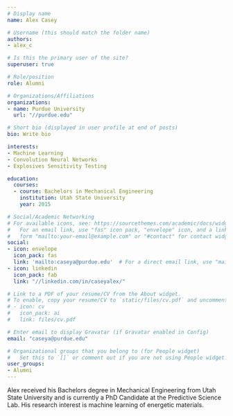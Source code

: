 ```yaml
---
# Display name
name: Alex Casey  

# Username (this should match the folder name)
authors:
- alex_c  

# Is this the primary user of the site?
superuser: true

# Role/position
role: Alumni

# Organizations/Affiliations
organizations:
- name: Purdue University
  url: "//purdue.edu"

# Short bio (displayed in user profile at end of posts)
bio: Write bio

interests:
- Machine Learning
- Convolution Neural Networks
- Explosives Sensitivity Testing

education:
  courses:
  - course: Bachelors in Mechanical Engineering
    institution: Utah State University
    year: 2015

# Social/Academic Networking
# For available icons, see: https://sourcethemes.com/academic/docs/widgets/#icons
#   For an email link, use "fas" icon pack, "envelope" icon, and a link in the
#   form "mailto:your-email@example.com" or "#contact" for contact widget.
social:
- icon: envelope
  icon_pack: fas
  link: 'mailto:caseya@purdue.edu'  # For a direct email link, use "mailto:test@example.org".
- icon: linkedin
  icon_pack: fab
  link: "//linkedin.com/in/caseyalex/"

# Link to a PDF of your resume/CV from the About widget.
# To enable, copy your resume/CV to `static/files/cv.pdf` and uncomment the lines below.  
# - icon: cv
#   icon_pack: ai
#   link: files/cv.pdf

# Enter email to display Gravatar (if Gravatar enabled in Config)
email: "caseya@purdue.edu"

# Organizational groups that you belong to (for People widget)
#   Set this to `[]` or comment out if you are not using People widget.  
user_groups:
- Alumni
---
```


Alex received his Bachelors degree in Mechanical Engineering from Utah State University and is currently a PhD Candidate at the Predictive Science Lab. His research interest is machine learning of energetic materials.

